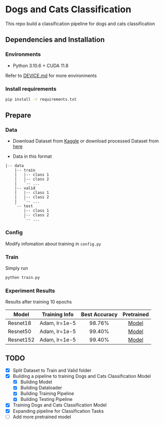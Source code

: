 # Dogs and Cats Classification

This repo build a classification pipeline for dogs and cats classification

## Dependencies and Installation

### Environments

- Python 3.10.6 + CUDA 11.8

Refer to [DEVICE.md](./DEVICE.md) for more environments

### Install requirements

``` bash
pip install -r requirements.txt
```

## Prepare

### Data

- Download Dataset from [Kaggle](https://www.kaggle.com/c/dogs-vs-cats) or download processed Dataset from [here](https://drive.google.com/file/d/1hI2s-U7PwlQUFc8eHtBtl1_TCLtDliId/view?usp=share_link)

- Data in this format

``` files
|-- data
    |-- train
    |   |-- class 1
    |   |-- class 2
    |   `-- ...
    |-- valid
    |   |-- class 1
    |   |-- class 2
    |   `-- ...
    `-- test
        |-- class 1
        |-- class 2
        `-- ...
```

### Config

Modify infomation about training in `config.py`

### Train

Simply run 

``` bash
python train.py
```

### Experiment Results

Results after training 10 epochs

| Model       | Training Info | Best Accuracy | Pretrained              |
| ----------- |:-------------:| :-----------: | :---------------------: |
| Resnet18    | Adam, lr=1e-5 | 98.76%        | [Model](bit.ly/3UDT6jc) |
| Resnet50    | Adam, lr=1e-5 | 99.40%        | [Model](bit.ly/3PbUA39) |
| Resnet152   | Adam, lr=1e-5 | 99.40%        | [Model](bit.ly/3iHdoev) |


## TODO

- [x] Split Dataset to Train and Valid folder
- [x] Building a pipeline to training Dogs and Cats Classification Model
    - [x] Building Model
    - [x] Building Dataloader
    - [x] Building Training Pipeline
    - [x] Building Testing Pipeline
- [x] Training Dogs and Cats Classification Model
- [x] Expanding pipeline for Classification Tasks
- [ ] Add more pretrained model